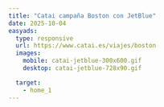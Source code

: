 ```yaml
---
title: "Catai campaña Boston con JetBlue"
date: 2025-10-04
easyads:
  type: responsive
  url: https://www.catai.es/viajes/boston
  images:
    mobile: catai-jetblue-300x600.gif
    desktop: catai-jetblue-728x90.gif

  target: 
    - home_1
---
```

